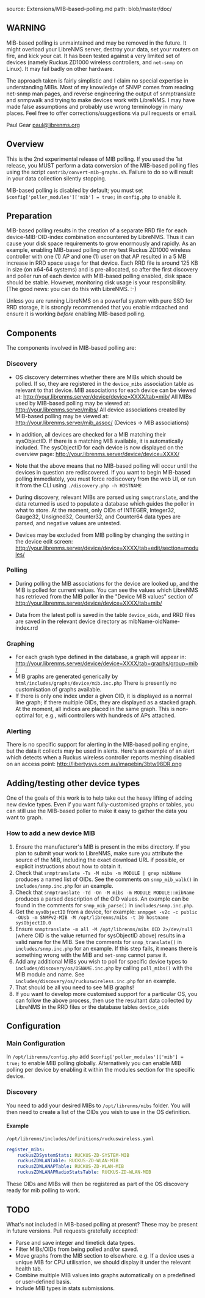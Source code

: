 source: Extensions/MIB-based-polling.md
path: blob/master/doc/
## WARNING ##

MIB-based polling is unmaintained and may be removed in the future.  It might overload your LibreNMS server,
destroy your data, set your routers on fire, and kick your cat.  It has been
tested against a very limited set of devices (namely Ruckus ZD1000 wireless
controllers, and `net-snmp` on Linux).  It may fail badly on other hardware.

The approach taken is fairly simplistic and I claim no special expertise in
understanding MIBs.  Most of my knowledge of SNMP comes from reading net-snmp
man pages, and reverse engineering the output of snmptranslate and snmpwalk
and trying to make devices work with LibreNMS.  I may have made false
assumptions and probably use wrong terminology in many places.  Feel free to
offer corrections/suggestions via pull requests or email.

Paul Gear <paul@librenms.org>

## Overview ##

This is the 2nd experimental release of MIB polling.  If you used the 1st
release, you MUST perform a data conversion of the MIB-based polling files
using the script `contrib/convert-mib-graphs.sh`.  Failure to do so will
result in your data collection silently stopping.

MIB-based polling is disabled by default; you must set
    `$config['poller_modules']['mib'] = true;`
in `config.php` to enable it.

## Preparation ##

MIB-based polling results in the creation of a separate RRD file for each
device-MIB-OID-index combination encountered by LibreNMS.  Thus it can cause
your disk space requirements to grow enormously and rapidly.  As an example,
enabling MIB-based polling on my test Ruckus ZD1000 wireless controller with
one (1) AP and one (1) user on that AP resulted in a 5 MB increase in RRD
space usage for that device.  Each RRD file is around 125 KB in size (on
x64-64 systems) and is pre-allocated, so after the first discovery and poller
run of each device with MIB-based polling enabled, disk space should be stable.
However, monitoring disk usage is your responsibility.  (The good news: you
can do this with LibreNMS. :-)

Unless you are running LibreNMS on a powerful system with pure SSD for RRD
storage, it is strongly recommended that you enable rrdcached and ensure it is
working *before* enabling MIB-based polling.

## Components ##

The components involved in MIB-based polling are:

### Discovery ###

  - OS discovery determines whether there are MIBs which should be polled.  If
    so, they are registered in the `device_mibs` association table as relevant
    to that device.  MIB associations for each device can be viewed at:
    http://your.librenms.server/device/device=XXXX/tab=mib/
    All MIBs used by MIB-based polling may be viewed at:
    http://your.librenms.server/mibs/
    All device associations created by MIB-based polling may be viewed at:
    http://your.librenms.server/mib_assoc/ (Devices -> MIB associations)

  - In addition, all devices are checked for a MIB matching their sysObjectID.
    If there is a matching MIB available, it is automatically included.
    The sysObjectID for each device is now displayed on the overview page:
    http://your.librenms.server/device/device=XXXX/

  - Note that the above means that no MIB-based polling will occur until the
    devices in question are rediscovered.  If you want to begin MIB-based
    polling immediately, you must force rediscovery from the web UI, or run it
    from the CLI using `./discovery.php -h HOSTNAME`

  - During discovery, relevant MIBs are parsed using `snmptranslate`, and the
    data returned is used to populate a database which guides the poller in
    what to store.  At the moment, only OIDs of INTEGER, Integer32, Gauge32,
    Unsigned32, Counter32, and Counter64 data types are parsed, and negative
    values are untested.

  - Devices may be excluded from MIB polling by changing the setting in the
    device edit screen:
    http://your.librenms.server/device/device=XXXX/tab=edit/section=modules/

### Polling ###

  - During polling the MIB associations for the device are looked up, and the
    MIB is polled for current values.  You can see the values which LibreNMS
    has retrieved from the MIB poller in the "Device MIB values" section of
    http://your.librenms.server/device/device=XXXX/tab=mib/

  - Data from the latest poll is saved in the table `device_oids`, and RRD
    files are saved in the relevant device directory as
    mibName-oidName-index.rrd

### Graphing ###

  - For each graph type defined in the database, a graph will appear in:
	http://your.librenms.server/device/device=XXXX/tab=graphs/group=mib/
  - MIB graphs are generated generically by
	`html/includes/graphs/device/mib.inc.php`
    There is presently no customisation of graphs available.
  - If there is only one index under a given OID, it is displayed as a normal
    line graph; if there multiple OIDs, they are displayed as a stacked graph.
    At the moment, all indices are placed in the same graph.  This is
    non-optimal for, e.g., wifi controllers with hundreds of APs attached.

### Alerting ###

There is no specific support for alerting in the MIB-based polling engine, but
the data it collects may be used in alerts.  Here's an example of an alert
which detects when a Ruckus wireless controller reports meshing disabled on an
access point:
    http://libertysys.com.au/imagebin/3btw98DR.png


## Adding/testing other device types ##

One of the goals of this work is to help take out the heavy lifting of adding
new device types.  Even if you want fully-customised graphs or tables, you can
still use the MIB-based poller to make it easy to gather the data you want to
graph.

### How to add a new device MIB ###

 1. Ensure the manufacturer's MIB is present in the mibs directory.  If you
    plan to submit your work to LibreNMS, make sure you attribute the source
    of the MIB, including the exact download URL if possible, or explicit
    instructions about how to obtain it.
 2. Check that `snmptranslate -Ts -M mibs -m MODULE | grep mibName` produces
    a named list of OIDs.  See the comments on `snmp_mib_walk()` in
    `includes/snmp.inc.php` for an example.
 3. Check that `snmptranslate -Td -On -M mibs -m MODULE MODULE::mibName`
    produces a parsed description of the OID values.  An example can be
    found in the comments for `snmp_mib_parse()` in `includes/snmp.inc.php`.
 4. Get the `sysObjectID` from a device, for example:
    ```snmpget -v2c -c public -OUsb -m SNMPv2-MIB -M /opt/librenms/mibs -t 30 hostname sysObjectID.0```
 5. Ensure `snmptranslate -m all -M /opt/librenms/mibs OID 2>/dev/null`
    (where OID is the value returned for sysObjectID above) results in a
    valid name for the MIB.  See the comments for `snmp_translate()` in
    `includes/snmp.inc.php` for an example.  If this step fails, it means
    there is something wrong with the MIB and `net-snmp` cannot parse it.
 6. Add any additional MIBs you wish to poll for specific device types to
    `includes/discovery/os/OSNAME.inc.php` by calling `poll_mibs()` with the
    MIB module and name.  See `includes/discovery/os/ruckuswireless.inc.php`
    for an example.
 7. That should be all you need to see MIB graphs!
 8. If you want to develop more customised support for a particular OS, you
    can follow the above process, then use the resultant data collected by
    LibreNMS in the RRD files or the database tables `device_oids`

## Configuration
### Main Configuration
In `/opt/librenms/config.php` add `$config['poller_modules']['mib'] = true;` to enable MIB polling globally.
Alternatively you can enable MIB polling per device by enabling it within the modules section for the specific device.

### Discovery

You need to add your desired MIBs to `/opt/librenms/mibs` folder. 
You will then need to create a list of the OIDs you wish to use in the OS definition.

#### Example
`/opt/librenms/includes/definitions/ruckuswireless.yaml`

```yaml
register_mibs:
    ruckusZDSystemStats: RUCKUS-ZD-SYSTEM-MIB
    ruckusZDWLANTable: RUCKUS-ZD-WLAN-MIB
    ruckusZDWLANAPTable: RUCKUS-ZD-WLAN-MIB
    ruckusZDWLANAPRadioStatsTable: RUCKUS-ZD-WLAN-MIB
```

These OIDs and MIBs will then be registered as part of the OS discovery ready for mib polling to work.

## TODO ##

What's not included in MIB-based polling at present?  These may be present in
future versions.  Pull requests gratefully accepted!

  - Parse and save integer and timetick data types.
  - Filter MIBs/OIDs from being polled and/or saved.
  - Move graphs from the MIB section to elsewhere. e.g. If a device uses a
    unique MIB for CPU utilisation, we should display it under the relevant
    health tab.
  - Combine multiple MIB values into graphs automatically on a predefined or
    user-defined basis.
  - Include MIB types in stats submissions.
